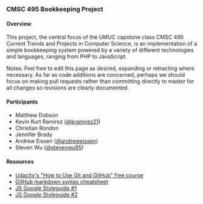 ### CMSC 495 Bookkeeping Project ###

#### Overview ####

This project, the central focus of the UMUC capstone class CMSC 495 Current Trends and Projects in Computer Science, is an implementation of a simple bookkeeping system powered by a variety of different technologies and languages, ranging from PHP to JavaScript.

Notes: Feel free to edit this page as desired, expanding or retracting where necessary. As far as code additions are concerned, perhaps we should focus on making pull requests rather than committing directly to master for all changes so revisions are clearly documented.

#### Participants ####

* Matthew Dobson
* Kevin Kurt Ramirez ([@kramirez21](https://github.com/kramirez21))
* Christian Rondon
* Jennifer Brady
* Andrew Eissen ([@andreweissen](https://github.com/andreweissen))
* Steven Wu ([@stevenwu95](https://github.com/stevenwu95))

#### Resources ####

* [Udacity's "How to Use Git and GitHub" free course](https://www.udacity.com/course/how-to-use-git-and-github--ud775)
* [GitHub markdown syntax cheatsheet](https://github.com/tchapi/markdown-cheatsheet/blob/master/README.md)
* [JS Google Styleguide #1](https://google.github.io/styleguide/jsguide.html)
* [JS Google Styleguide #2](https://google.github.io/styleguide/javascriptguide.xml)
